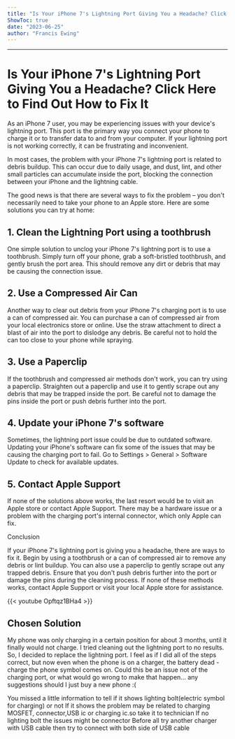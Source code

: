 ```yaml
---
title: "Is Your iPhone 7's Lightning Port Giving You a Headache? Click Here to Find Out How to Fix It"
ShowToc: true 
date: "2023-06-25"
author: "Francis Ewing"
---
```

*****
# Is Your iPhone 7's Lightning Port Giving You a Headache? Click Here to Find Out How to Fix It

As an iPhone 7 user, you may be experiencing issues with your device's lightning port. This port is the primary way you connect your phone to charge it or to transfer data to and from your computer. If your lightning port is not working correctly, it can be frustrating and inconvenient.

In most cases, the problem with your iPhone 7's lightning port is related to debris buildup. This can occur due to daily usage, and dust, lint, and other small particles can accumulate inside the port, blocking the connection between your iPhone and the lightning cable.

The good news is that there are several ways to fix the problem – you don't necessarily need to take your phone to an Apple store. Here are some solutions you can try at home:

## 1. Clean the Lightning Port using a toothbrush

One simple solution to unclog your iPhone 7's lightning port is to use a toothbrush. Simply turn off your phone, grab a soft-bristled toothbrush, and gently brush the port area. This should remove any dirt or debris that may be causing the connection issue.

## 2. Use a Compressed Air Can

Another way to clear out debris from your iPhone 7's charging port is to use a can of compressed air. You can purchase a can of compressed air from your local electronics store or online. Use the straw attachment to direct a blast of air into the port to dislodge any debris. Be careful not to hold the can too close to your phone while spraying.

## 3. Use a Paperclip

If the toothbrush and compressed air methods don't work, you can try using a paperclip. Straighten out a paperclip and use it to gently scrape out any debris that may be trapped inside the port. Be careful not to damage the pins inside the port or push debris further into the port.

## 4. Update your iPhone 7's software

Sometimes, the lightning port issue could be due to outdated software. Updating your iPhone's software can fix some of the issues that may be causing the charging port to fail. Go to Settings > General > Software Update to check for available updates.

## 5. Contact Apple Support

If none of the solutions above works, the last resort would be to visit an Apple store or contact Apple Support. There may be a hardware issue or a problem with the charging port's internal connector, which only Apple can fix.

Conclusion

If your iPhone 7's lightning port is giving you a headache, there are ways to fix it. Begin by using a toothbrush or a can of compressed air to remove any debris or lint buildup. You can also use a paperclip to gently scrape out any trapped debris. Ensure that you don't push debris further into the port or damage the pins during the cleaning process. If none of these methods works, contact Apple Support or visit your local Apple store for assistance.

{{< youtube Opftqz1BHa4 >}} 



## Chosen Solution
 My phone was only charging in a certain position for about 3 months, until it finally would not charge. I tried cleaning out the lightning port to no results. So, I decided to replace the lightning port. I feel as if I did all of the steps correct, but now even when the phone is on a charger, the battery dead -charge the phone symbol comes on. Could this be an issue not of the charging port, or what would go wrong to make that happen… any suggestions should I just buy a new phone :(

 You missed a little information to tell if it shows lighting bolt(electric symbol for charging) or not
If it shows the problem may be related to charging MOSFET, connector,USB ic or charging ic.so take it to technician
If no lighting bolt the issues might be connector
Before all try another charger with USB cable then try to connect with both side of USB cable




